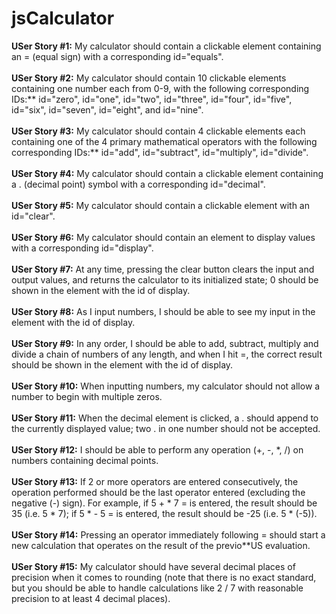 # jsCalculator

**USer Story #1:** My calculator should contain a clickable element containing an = (equal sign) with a corresponding id="equals". <br><br>
**USer Story #2:** My calculator should contain 10 clickable elements containing one number each from 0-9, with the following corresponding IDs:** id="zero", id="one", id="two", id="three", id="four", id="five", id="six", id="seven", id="eight", and id="nine".<br><br>
**USer Story #3:** My calculator should contain 4 clickable elements each containing one of the 4 primary mathematical operators with the following corresponding IDs:** id="add", id="subtract", id="multiply", id="divide".<br><br>
**USer Story #4:** My calculator should contain a clickable element containing a . (decimal point) symbol with a corresponding id="decimal".<br><br>
**USer Story #5:** My calculator should contain a clickable element with an id="clear".<br><br>
**USer Story #6:** My calculator should contain an element to display values with a corresponding id="display".<br><br>
**USer Story #7:** At any time, pressing the clear button clears the input and output values, and returns the calculator to its initialized state; 0 should be shown in the element with the id of display.<br><br>
**USer Story #8:** As I input numbers, I should be able to see my input in the element with the id of display.<br><br>
**USer Story #9:** In any order, I should be able to add, subtract, multiply and divide a chain of numbers of any length, and when I hit =, the correct result should be shown in the element with the id of display.<br><br>
**USer Story #10:** When inputting numbers, my calculator should not allow a number to begin with multiple zeros.<br><br>
**USer Story #11:** When the decimal element is clicked, a . should append to the currently displayed value; two . in one number should not be accepted.<br><br>
**USer Story #12:** I should be able to perform any operation (+, -, *, /) on numbers containing decimal points.<br><br>
**USer Story #13:** If 2 or more operators are entered consecutively, the operation performed should be the last operator entered (excluding the negative (-) sign). For example, if 5 + * 7 = is entered, the result should be 35 (i.e. 5 * 7); if 5 * - 5 = is entered, the result should be -25 (i.e. 5 * (-5)).<br><br>
**USer Story #14:** Pressing an operator immediately following = should start a new calculation that operates on the result of the previo**US evaluation.<br><br>
**USer Story #15:** My calculator should have several decimal places of precision when it comes to rounding (note that there is no exact standard, but you should be able to handle calculations like 2 / 7 with reasonable precision to at least 4 decimal places).<br><br>
